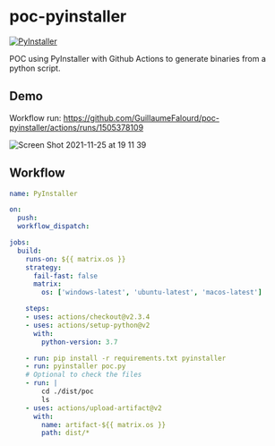 # poc-pyinstaller

[![PyInstaller](https://github.com/GuillaumeFalourd/poc-pyinstaller/actions/workflows/pyinstaller.yml/badge.svg)](https://github.com/GuillaumeFalourd/poc-pyinstaller/actions/workflows/pyinstaller.yml)

POC using PyInstaller with Github Actions to generate binaries from a python script.


## Demo

Workflow run: https://github.com/GuillaumeFalourd/poc-pyinstaller/actions/runs/1505378109

![Screen Shot 2021-11-25 at 19 11 39](https://user-images.githubusercontent.com/22433243/143503852-364abe39-e817-4ef5-af8e-536e54d6a46d.png)

## Workflow

```yaml
name: PyInstaller

on:
  push:
  workflow_dispatch:

jobs:
  build:
    runs-on: ${{ matrix.os }}
    strategy:
      fail-fast: false
      matrix:
        os: ['windows-latest', 'ubuntu-latest', 'macos-latest']

    steps:
    - uses: actions/checkout@v2.3.4
    - uses: actions/setup-python@v2
      with:
        python-version: 3.7

    - run: pip install -r requirements.txt pyinstaller
    - run: pyinstaller poc.py
    # Optional to check the files
    - run: |
        cd ./dist/poc
        ls
    - uses: actions/upload-artifact@v2
      with:
        name: artifact-${{ matrix.os }}
        path: dist/*
```
